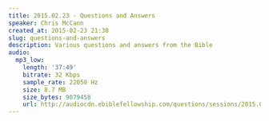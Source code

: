 ```yaml
---
title: 2015.02.23 - Questions and Answers
speaker: Chris McCann
created_at: 2015-02-23 21:30
slug: questions-and-answers
description: Various questions and answers from the Bible
audio:
  mp3_low:
    length: '37:49'
    bitrate: 32 Kbps
    sample_rate: 22050 Hz
    size: 8.7 MB
    size_bytes: 9079458
    url: http://audiocdn.ebiblefellowship.com/questions/sessions/2015.02.23_McCann_-_Questions_and_Answers.mp3
---
```

